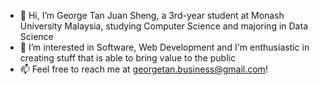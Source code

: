 - 👋 Hi, I’m George Tan Juan Sheng, a 3rd-year student at Monash University Malaysia, studying Computer Science and majoring in Data Science
- 👀 I’m interested in Software, Web Development and I'm enthusiastic in creating stuff that is able to bring value to the public
- 📫 Feel free to reach me at georgetan.business@gmail.com!

<!---
GeorgeTan615/GeorgeTan615 is a ✨ special ✨ repository because its `README.md` (this file) appears on your GitHub profile.
You can click the Preview link to take a look at your changes.
--->
